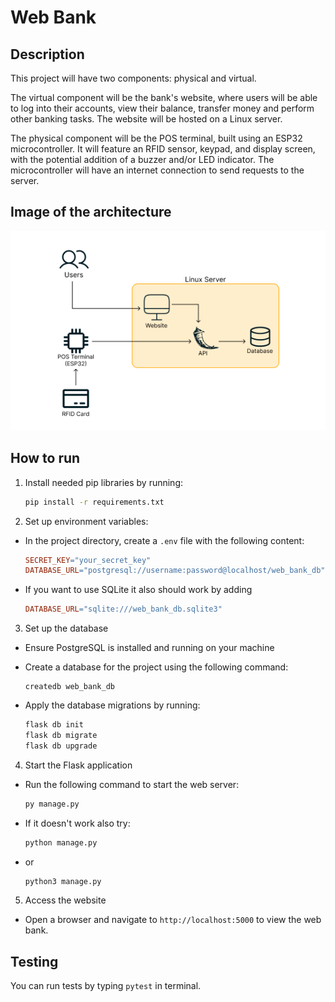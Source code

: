 # Web Bank

## Description

This project will have two components: physical and virtual.

The virtual component will be the bank's website, where users will be able to log into their accounts, view their balance, transfer money and perform other banking tasks. The website will be hosted on a Linux server.

The physical component will be the POS terminal, built using an ESP32 microcontroller. It will feature an RFID sensor, keypad, and display screen, with the potential addition of a buzzer and/or LED indicator. The microcontroller will have an internet connection to send requests to the server.

## Image of the architecture

<div align="center">
    <img src="images/Architecture.png">
</div>

## How to run

1. Install needed pip libraries by running:

    ```bash
    pip install -r requirements.txt
    ```

2. Set up environment variables:

- In the project directory, create a `.env` file with the following content:

    ```makefile
    SECRET_KEY="your_secret_key"
    DATABASE_URL="postgresql://username:password@localhost/web_bank_db"
    ```

- If you want to use SQLite it also should work by adding

    ```makefile
    DATABASE_URL="sqlite:///web_bank_db.sqlite3"
    ```

3. Set up the database

- Ensure PostgreSQL is installed and running on your machine
- Create a database for the project using the following command:

    ```
    createdb web_bank_db
    ```

- Apply the database migrations by running:
    ```bash
    flask db init
    flask db migrate
    flask db upgrade
    ```

4. Start the Flask application

- Run the following command to start the web server:

    ```bash
    py manage.py
    ```

- If it doesn't work also try:

    ```bash
    python manage.py
    ```

- or

    ```bash
    python3 manage.py
    ```

5. Access the website

- Open a browser and navigate to `http://localhost:5000` to view the web bank.

## Testing

You can run tests by typing `pytest` in terminal.